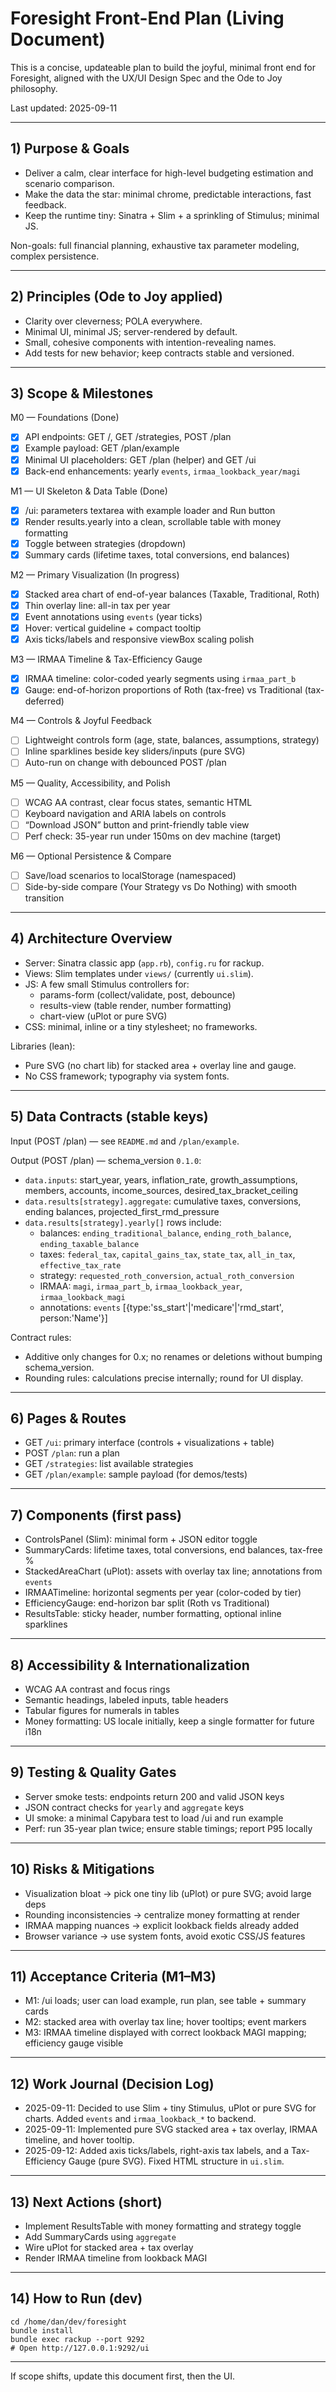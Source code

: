 # Foresight Front-End Plan (Living Document)

This is a concise, updateable plan to build the joyful, minimal front end for Foresight, aligned with the UX/UI Design Spec and the Ode to Joy philosophy.

Last updated: 2025-09-11

---

## 1) Purpose & Goals

- Deliver a calm, clear interface for high-level budgeting estimation and scenario comparison.
- Make the data the star: minimal chrome, predictable interactions, fast feedback.
- Keep the runtime tiny: Sinatra + Slim + a sprinkling of Stimulus; minimal JS.

Non-goals: full financial planning, exhaustive tax parameter modeling, complex persistence.

---

## 2) Principles (Ode to Joy applied)

- Clarity over cleverness; POLA everywhere.
- Minimal UI, minimal JS; server-rendered by default.
- Small, cohesive components with intention-revealing names.
- Add tests for new behavior; keep contracts stable and versioned.

---

## 3) Scope & Milestones

M0 — Foundations (Done)
- [x] API endpoints: GET /, GET /strategies, POST /plan
- [x] Example payload: GET /plan/example
- [x] Minimal UI placeholders: GET /plan (helper) and GET /ui
- [x] Back-end enhancements: yearly `events`, `irmaa_lookback_year/magi`

M1 — UI Skeleton & Data Table (Done)
- [x] /ui: parameters textarea with example loader and Run button
- [x] Render results.yearly into a clean, scrollable table with money formatting
- [x] Toggle between strategies (dropdown)
- [x] Summary cards (lifetime taxes, total conversions, end balances)

M2 — Primary Visualization (In progress)
- [x] Stacked area chart of end-of-year balances (Taxable, Traditional, Roth)
- [x] Thin overlay line: all-in tax per year
- [x] Event annotations using `events` (year ticks)
- [x] Hover: vertical guideline + compact tooltip
- [x] Axis ticks/labels and responsive viewBox scaling polish

M3 — IRMAA Timeline & Tax-Efficiency Gauge
- [x] IRMAA timeline: color-coded yearly segments using `irmaa_part_b`
- [x] Gauge: end-of-horizon proportions of Roth (tax-free) vs Traditional (tax-deferred)

M4 — Controls & Joyful Feedback
- [ ] Lightweight controls form (age, state, balances, assumptions, strategy)
- [ ] Inline sparklines beside key sliders/inputs (pure SVG)
- [ ] Auto-run on change with debounced POST /plan

M5 — Quality, Accessibility, and Polish
- [ ] WCAG AA contrast, clear focus states, semantic HTML
- [ ] Keyboard navigation and ARIA labels on controls
- [ ] “Download JSON” button and print-friendly table view
- [ ] Perf check: 35-year run under 150ms on dev machine (target)

M6 — Optional Persistence & Compare
- [ ] Save/load scenarios to localStorage (namespaced)
- [ ] Side-by-side compare (Your Strategy vs Do Nothing) with smooth transition

---

## 4) Architecture Overview

- Server: Sinatra classic app (`app.rb`), `config.ru` for rackup.
- Views: Slim templates under `views/` (currently `ui.slim`).
- JS: A few small Stimulus controllers for:
  - params-form (collect/validate, post, debounce)
  - results-view (table render, number formatting)
  - chart-view (uPlot or pure SVG)
- CSS: minimal, inline or a tiny stylesheet; no frameworks.

Libraries (lean):
- Pure SVG (no chart lib) for stacked area + overlay line and gauge.
- No CSS framework; typography via system fonts.

---

## 5) Data Contracts (stable keys)

Input (POST /plan) — see `README.md` and `/plan/example`.

Output (POST /plan) — schema_version `0.1.0`:
- `data.inputs`: start_year, years, inflation_rate, growth_assumptions, members, accounts, income_sources, desired_tax_bracket_ceiling
- `data.results[strategy].aggregate`: cumulative taxes, conversions, ending balances, projected_first_rmd_pressure
- `data.results[strategy].yearly[]` rows include:
  - balances: `ending_traditional_balance`, `ending_roth_balance`, `ending_taxable_balance`
  - taxes: `federal_tax`, `capital_gains_tax`, `state_tax`, `all_in_tax`, `effective_tax_rate`
  - strategy: `requested_roth_conversion`, `actual_roth_conversion`
  - IRMAA: `magi`, `irmaa_part_b`, `irmaa_lookback_year`, `irmaa_lookback_magi`
  - annotations: `events` [{type:'ss_start'|'medicare'|'rmd_start', person:'Name'}]

Contract rules:
- Additive only changes for 0.x; no renames or deletions without bumping schema_version.
- Rounding rules: calculations precise internally; round for UI display.

---

## 6) Pages & Routes

- GET `/ui`: primary interface (controls + visualizations + table)
- POST `/plan`: run a plan
- GET `/strategies`: list available strategies
- GET `/plan/example`: sample payload (for demos/tests)

---

## 7) Components (first pass)

- ControlsPanel (Slim): minimal form + JSON editor toggle
- SummaryCards: lifetime taxes, total conversions, end balances, tax-free %
- StackedAreaChart (uPlot): assets with overlay tax line; annotations from `events`
- IRMAATimeline: horizontal segments per year (color-coded by tier)
- EfficiencyGauge: end-horizon bar split (Roth vs Traditional)
- ResultsTable: sticky header, number formatting, optional inline sparklines

---

## 8) Accessibility & Internationalization

- WCAG AA contrast and focus rings
- Semantic headings, labeled inputs, table headers
- Tabular figures for numerals in tables
- Money formatting: US locale initially, keep a single formatter for future i18n

---

## 9) Testing & Quality Gates

- Server smoke tests: endpoints return 200 and valid JSON keys
- JSON contract checks for `yearly` and `aggregate` keys
- UI smoke: a minimal Capybara test to load /ui and run example
- Perf: run 35-year plan twice; ensure stable timings; report P95 locally

---

## 10) Risks & Mitigations

- Visualization bloat → pick one tiny lib (uPlot) or pure SVG; avoid large deps
- Rounding inconsistencies → centralize money formatting at render
- IRMAA mapping nuances → explicit lookback fields already added
- Browser variance → use system fonts, avoid exotic CSS/JS features

---

## 11) Acceptance Criteria (M1–M3)

- M1: /ui loads; user can load example, run plan, see table + summary cards
- M2: stacked area with overlay tax line; hover tooltips; event markers
- M3: IRMAA timeline displayed with correct lookback MAGI mapping; efficiency gauge visible

---

## 12) Work Journal (Decision Log)

- 2025-09-11: Decided to use Slim + tiny Stimulus, uPlot or pure SVG for charts. Added `events` and `irmaa_lookback_*` to backend.
- 2025-09-11: Implemented pure SVG stacked area + tax overlay, IRMAA timeline, and hover tooltip.
- 2025-09-12: Added axis ticks/labels, right-axis tax labels, and a Tax-Efficiency Gauge (pure SVG). Fixed HTML structure in `ui.slim`.

---

## 13) Next Actions (short)

- Implement ResultsTable with money formatting and strategy toggle
- Add SummaryCards using `aggregate`
- Wire uPlot for stacked area + tax overlay
- Render IRMAA timeline from lookback MAGI

---

## 14) How to Run (dev)

```fish
cd /home/dan/dev/foresight
bundle install
bundle exec rackup --port 9292
# Open http://127.0.0.1:9292/ui
```

---

If scope shifts, update this document first, then the UI.
